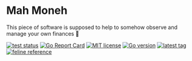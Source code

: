 # Mah Moneh

This piece of software is supposed to help to somehow observe and manage your own finances 🤷

[![test status](https://github.com/d-ashesss/mah-moneh/workflows/test/badge.svg?branch=main)](https://github.com/d-ashesss/mah-moneh/actions)
[![Go Report Card](https://goreportcard.com/badge/github.com/d-ashesss/mah-moneh)](https://goreportcard.com/report/github.com/d-ashesss/mah-moneh)
[![MIT license](https://img.shields.io/github/license/d-ashesss/mah-moneh?color=blue)](https://opensource.org/licenses/MIT)
[![Go version](https://img.shields.io/github/go-mod/go-version/d-ashesss/mah-moneh)](https://github.com/d-ashesss/mah-moneh/blob/main/go.mod)
[![latest tag](https://img.shields.io/github/v/tag/d-ashesss/mah-moneh?include_prereleases&sort=semver)](https://github.com/d-ashesss/mah-moneh/tags)
[![feline reference](https://img.shields.io/badge/may%20contain%20cat%20fur-%F0%9F%90%88-blueviolet)](https://github.com/d-ashesss/mah-moneh)
